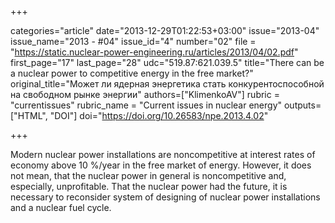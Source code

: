 +++

categories="article"
date="2013-12-29T01:22:53+03:00"
issue="2013-04"
issue_name="2013 - #04"
issue_id="4"
number="02"
file = "https://static.nuclear-power-engineering.ru/articles/2013/04/02.pdf"
first_page="17"
last_page="28"
udc="519.87:621.039.5"
title="There can be a nuclear power to competitive energy in the free market?"
original_title="Может ли ядерная энергетика стать конкурентоспособной на свободном рынке энергии"
authors=["KlimenkoAV"]
rubric = "currentissues"
rubric_name = "Current issues in nuclear energy"
outputs=["HTML", "DOI"]
doi="https://doi.org/10.26583/npe.2013.4.02"

+++

Modern nuclear power installations are noncompetitive at interest rates of economy above 10 %/year in the free market of energy. However, it does not mean, that the nuclear power in general is noncompetitive and, especially, unprofitable. That the nuclear power had the future, it is necessary to reconsider system of designing of nuclear power installations and a nuclear fuel cycle.